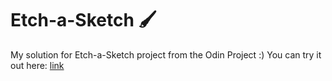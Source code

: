 # Etch-a-Sketch 🖌️
My solution for Etch-a-Sketch project from the Odin Project :) 
You can try it out here: [link](https://blairstchair.github.io/etch-a-sketch/)
